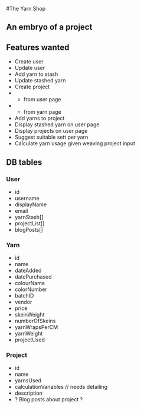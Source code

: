 #The Yarn Shop

## An embryo of a project

## Features wanted
- Create user
- Update user
- Add yarn to stash
- Update stashed yarn
- Create project
- - from user page
- - from yarn page
- Add yarns to project
- Display stashed yarn on user page
- Display projects on user page
- Suggest suitable sett per yarn
- Calculate yarn usage given weaving project input

## DB tables

### User
- id
- username
- displayName
- email
- yarnStash[]
- projectList[]
- blogPosts[]

### Yarn
- id
- name
- dateAdded
- datePurchased
- colourName
- colorNumber
- batchID
- vendor
- price
- skeinWeight
- numberOfSkeins
- yarnWrapsPerCM
- yarnWeight
- projectUsed

### Project
- id
- name
- yarnsUsed
- calculationVariables // needs detailing
- description
- ? Blog posts about project ?
